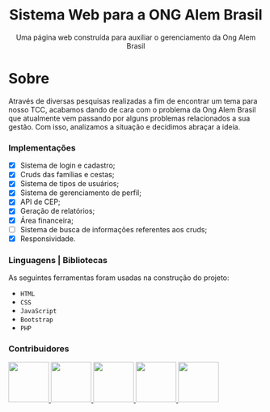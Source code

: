 
<h1 align="center">
    Sistema Web para a ONG Alem Brasil
</h1>

<p align="center">
    Uma página web construída para auxiliar o gerenciamento da Ong Alem Brasil
</p>

# Sobre
<p>
    Através de diversas pesquisas realizadas a fim de encontrar um tema para nosso TCC, acabamos dando de cara com o problema da Ong
    Alem Brasil que atualmente vem passando por alguns problemas relacionados a sua gestão. Com isso, analizamos a situação e decidimos abraçar a ideia.
</p>

### Implementações

- [x] Sistema de login e cadastro;
- [x] Cruds das famílias e cestas;
- [x] Sistema de tipos de usuários;
- [x] Sistema de gerenciamento de perfil;
- [x] API de CEP;
- [x] Geração de relatórios;
- [x] Área financeira;
- [ ] Sistema de busca de informações referentes aos cruds;
- [x] Responsividade.

### Linguagens | Bibliotecas 
As seguintes ferramentas foram usadas na construção do projeto:

- `HTML`
- `CSS`
- `JavaScript`
- `Bootstrap`
- `PHP`

### Contribuidores

<a href="https://github.com/willotavio">
  <img src="https://avatars.githubusercontent.com/u/89710130?v=4" width="80">
</a>

<a href="https://github.com/kengiiGMs">
  <img src="https://avatars.githubusercontent.com/u/80048095?v=4" width="80">
</a>

<a href="https://github.com/susana108">
  <img src="https://avatars.githubusercontent.com/u/95098889?v=4" width="80">
</a>

<a href="https://github.com/Matheus7p">
  <img src="https://avatars.githubusercontent.com/u/88511229?v=4" width="80">
</a>

<a href="https://github.com/pedrohrqphp">
  <img src="https://avatars.githubusercontent.com/u/90291886?v=4" width="80">
</a>
